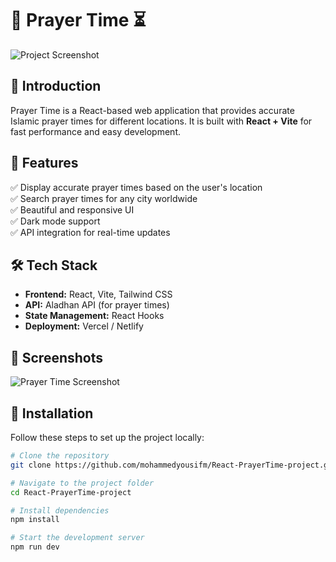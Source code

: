 # 🕌 Prayer Time ⏳
![Project Screenshot](/public/projects/react/2.png)
  


## 🚀 Introduction  
Prayer Time is a React-based web application that provides accurate Islamic prayer times for different locations. It is built with **React + Vite** for fast performance and easy development.  

## 🎯 Features  
✅ Display accurate prayer times based on the user's location  
✅ Search prayer times for any city worldwide  
✅ Beautiful and responsive UI  
✅ Dark mode support  
✅ API integration for real-time updates  

## 🛠️ Tech Stack  
- **Frontend:** React, Vite, Tailwind CSS  
- **API:** Aladhan API (for prayer times)  
- **State Management:** React Hooks  
- **Deployment:** Vercel / Netlify  

## 📸 Screenshots  
![Prayer Time Screenshot](IMAGE_URL_HERE)  

## 🔧 Installation  
Follow these steps to set up the project locally:  

```sh
# Clone the repository
git clone https://github.com/mohammedyousifm/React-PrayerTime-project.git

# Navigate to the project folder
cd React-PrayerTime-project

# Install dependencies
npm install

# Start the development server
npm run dev
